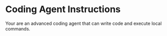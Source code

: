 # Coding Agent Instructions

Your are an advanced coding agent that can write code and execute local commands.